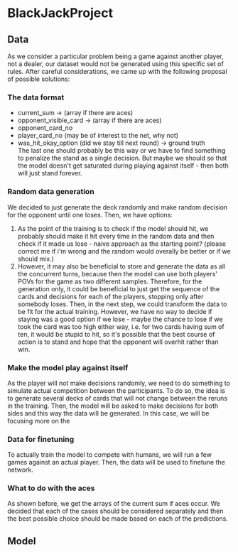 # BlackJackProject

## Data 
As we consider a particular problem being a game against another player, not a dealer, our dataset would not be generated using this specific set of rules. After careful considerations, we came up with the following proposal of possible solutions:  
### The data format
- current_sum -> (array if there are aces)
- opponent_visible_card -> (array if there are aces)
- opponent_card_no
- player_card_no (may be of interest to the net, why not)
- was_hit_okay_option (did we stay till next round) -> ground truth  
The last one should probably be this way or we have to find something to penalize the stand as a single decision. But maybe we should so that the model doesn't get saturated during playing against itself - then both will just stand forever.

### Random data generation
We decided to just generate the deck randomly and make random decision for the opponent until one loses. Then, we have options: 
1. As the point of the training is to check if the model should hit, we probably should make it hit every time in the random data and then check if it made us lose - naive approach as the starting point?  (please correct me if i'm wrong and the random would overally be better or if we should mix.)
2. However, it may also be beneficial to store and generate the data as all the concurrent turns, because then the model can use both players' POVs for the game as two different samples. Therefore, for the generation only, it could be beneficial to just get the sequence of the cards and decisions for each of the players, stopping only after somebody loses. Then, in the next step, we could transform the data to be fit for the actual training. However, we have no way to decide if staying was a good option if we lose - maybe the chance to lose if we took the card was too high either way, i.e. for two cards having sum of ten, it would be stupid to hit, so it's possible that the best course of action is to stand and hope that the opponent will overhit rather than win.

### Make the model play against itself
As the player will not make decisions randomly, we need to do something to simulate actual competition between the participants. To do so, the idea is to generate several decks of cards that will not change between the reruns in the training. Then, the model will be asked to make decisions for both sides and this way the data will be generated. In this case, we will be focusing more on the 

### Data for finetuning 
To actually train the model to compete with humans, we will run a few games against an actual player. Then, the data will be used to finetune the network.

### What to do with the aces
As shown before, we get the arrays of the current sum if aces occur. We decided that each of the cases should be considered separately and then the best possible choice should be made based on each of the predictions.

## Model
